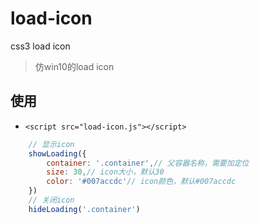 # load-icon
css3 load icon

> 仿win10的load icon

## 使用

- `<script src="load-icon.js"></script>`

```javascript
    // 显示icon
    showLoading({
        container: '.container',// 父容器名称，需要加定位
        size: 30,// icon大小，默认30
        color: '#007accdc'// icon颜色，默认#007accdc
    })
    // 关闭icon
    hideLoading('.container')
```